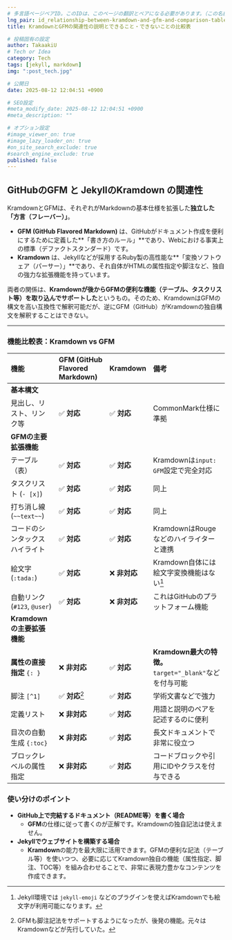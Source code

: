 ```yaml
---
# 多言語ページペアID。このIDは、このページの翻訳とペアになる必要があります。（この名前は一意でなければなりません）
lng_pair: id_relationship-between-kramdown-and-gfm-and-comparison-table
title: KramdownとGFMの関連性の説明とできること・できないことの比較表

# 投稿固有の設定
author: TakaakiU
# Tech or Idea
category: Tech
tags: [jekyll, markdown]
img: ":post_tech.jpg"

# 公開日
date: 2025-08-12 12:04:51 +0900

# SEO設定
#meta_modify_date: 2025-08-12 12:04:51 +0900
#meta_description: ""

# オプション設定
#image_viewer_on: true
#image_lazy_loader_on: true
#on_site_search_exclude: true
#search_engine_exclude: true
published: false
---
```


## GitHubのGFM と JekyllのKramdown の関連性

KramdownとGFMは、それぞれがMarkdownの基本仕様を拡張した**独立した「方言（フレーバー）」**。

- **GFM (GitHub Flavored Markdown)** は、GitHubがドキュメント作成を便利にするために定義した**「書き方のルール」**であり、Webにおける事実上の標準（デファクトスタンダード）です。
- **Kramdown** は、Jekyllなどが採用するRuby製の高性能な**「変換ソフトウェア（パーサー）」**であり、それ自体がHTMLの属性指定や脚注など、独自の強力な拡張機能を持っています。

両者の関係は、**Kramdownが後からGFMの便利な機能（テーブル、タスクリスト等）を取り込んでサポートした**というもの。そのため、KramdownはGFMの構文を高い互換性で解釈可能だが、逆にGFM（GitHub）がKramdownの独自構文を解釈することはできない。

---

### 機能比較表：Kramdown vs GFM

| 機能 | GFM (GitHub Flavored Markdown) | Kramdown | 備考 |
| :--- | :--- | :--- | :--- |
| **基本構文** | | | |
| 見出し、リスト、リンク等 | ✅ **対応** | ✅ **対応** | CommonMark仕様に準拠 |
| **GFMの主要拡張機能** | | | |
| テーブル（表） | ✅ **対応** | ✅ **対応** | Kramdownは`input: GFM`設定で完全対応 |
| タスクリスト (`- [x]`) | ✅ **対応** | ✅ **対応** | 同上 |
| 打ち消し線 (`~~text~~`) | ✅ **対応** | ✅ **対応** | 同上 |
| コードのシンタックスハイライト | ✅ **対応** | ✅ **対応** | KramdownはRougeなどのハイライターと連携 |
| 絵文字 (`:tada:`) | ✅ **対応** | ❌ **非対応** | Kramdown自体には絵文字変換機能はない[^1] |
| 自動リンク (`#123`, `@user`) | ✅ **対応** | ❌ **非対応** | これはGitHubのプラットフォーム機能 |
| **Kramdownの主要拡張機能** | | | |
| **属性の直接指定** `{: }` | ❌ **非対応** | ✅ **対応** | **Kramdown最大の特徴。** `target="_blank"`などを付与可能 |
| 脚注 `[^1]` | ✅ **対応**[^2] | ✅ **対応** | 学術文書などで強力 |
| 定義リスト | ❌ **非対応** | ✅ **対応** | 用語と説明のペアを記述するのに便利 |
| 目次の自動生成 `{:toc}` | ❌ **非対応** | ✅ **対応** | 長文ドキュメントで非常に役立つ |
| ブロックレベルの属性指定 | ❌ **非対応** | ✅ **対応** | コードブロックや引用にIDやクラスを付与できる |

[^1]: Jekyll環境では `jekyll-emoji` などのプラグインを使えばKramdownでも絵文字が利用可能になります。
[^2]: GFMも脚注記法をサポートするようになったが、後発の機能。元々はKramdownなどが先行していた。

### 使い分けのポイント

- **GitHub上で完結するドキュメント（README等）を書く場合**
    - **GFM**の仕様に従って書くのが正解です。Kramdownの独自記法は使えません。
- **Jekyllでウェブサイトを構築する場合**
    - **Kramdown**の能力を最大限に活用できます。GFMの便利な記法（テーブル等）を使いつつ、必要に応じてKramdown独自の機能（属性指定、脚注、TOC等）を組み合わせることで、非常に表現力豊かなコンテンツを作成できます。
